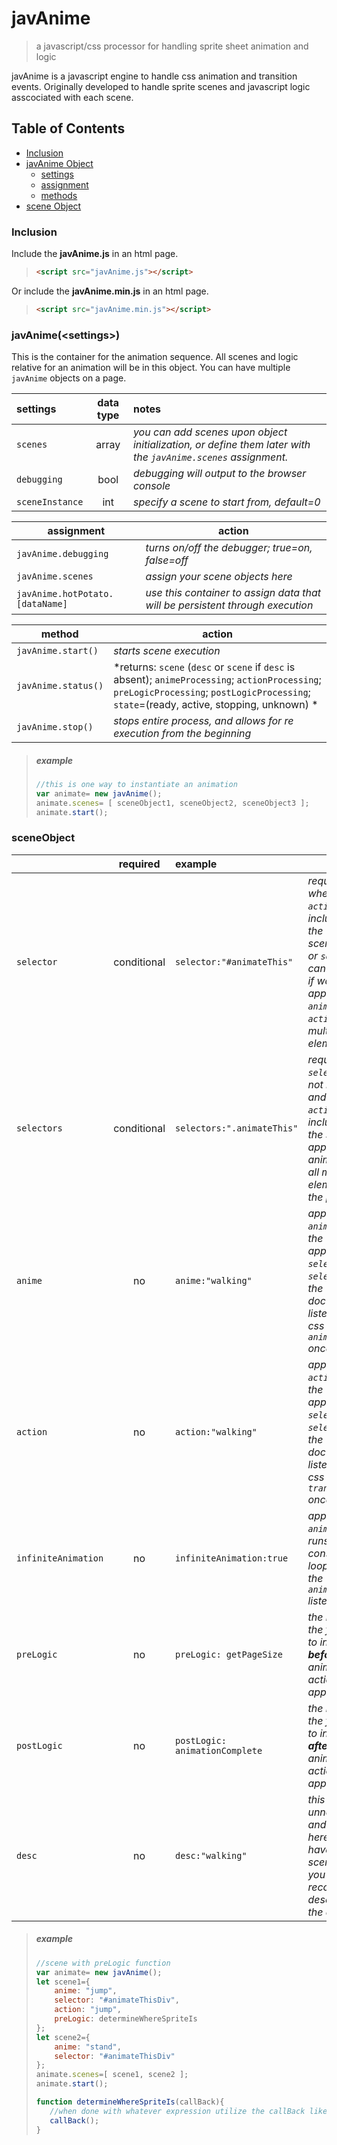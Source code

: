 # javAnime

> a javascript/css processor for handling sprite sheet animation and logic

javAnime is a javascript engine to handle css animation and transition events. Originally developed to handle sprite scenes and javascript logic asscociated with each scene.


## Table of Contents

- [Inclusion](#inclusion)
- [javAnime Object](#javAnimeObject)
  - [settings](#javAnimeObject_settings)
  - [assignment](#javAnimeObject_assignment)
  - [methods](#javAnimeObject_methods)
- [scene Object](#sceneObject)

### <a name="inclusion"></a>Inclusion
Include the **javAnime.js** in an html page.
>```html
><script src="javAnime.js"></script>
>```
Or include the **javAnime.min.js** in an html page.
>```html
><script src="javAnime.min.js"></script>
>```

### <a name="javAnimeObject"></a>javAnime(<settings\>)
This is the container for the animation sequence. All scenes and logic relative for an animation will be in this object. You can have multiple `javAnime` objects on a page.

<a name="javAnimeObject_settings"></a>

| settings | data type | notes |
|:--|:--:|:--|
|`scenes` | array | *you can add scenes upon object initialization, or define them later with the `javAnime.scenes` assignment.* |
|`debugging` | bool | *debugging will output to the browser console*|
|`sceneInstance` | int | *specify a scene to start from, default=0*|

<a name="javAnimeObject_assignment"></a>

| assignment | action |
|---|---|
| `javAnime.debugging` | *turns on/off the debugger; true=on, false=off* |
| `javAnime.scenes` | *assign your scene objects here* |
| `javAnime.hotPotato.[dataName]` | *use this container to assign data that will be persistent through execution* |

<a name="javAnimeObject_methods"></a>

| method | action |
|---|---|
| `javAnime.start()` | *starts scene execution* |
| `javAnime.status()` | *returns: `scene` (`desc` or `scene` if `desc` is absent); `animeProcessing`; `actionProcessing`; `preLogicProcessing`; `postLogicProcessing`; `state`=(ready, active, stopping, unknown) * |
| `javAnime.stop()` | *stops entire process, and allows for re execution from the beginning* |

>##### example
>```javascript
>//this is one way to instantiate an animation
>var animate= new javAnime();
>animate.scenes= [ sceneObject1, sceneObject2, sceneObject3 ];
>animate.start();
>```


### <a name="sceneObject"></a>sceneObject

| | required | example | notes |
|--|:--:|:--|--|
|`selector`| conditional | `selector:"#animateThis"` | *required when `anime` or `action` is included in the sceneObect, or `selectors` can be used if wanting to apply the `anime` or `action` to multiple elements*|
|`selectors`| conditional | `selectors:".animateThis"` | *required if `selector` is not included and `anime` or `action` is included in the scene. applies animation to all matching elements in the page*|
|`anime` | no | `anime:"walking"` | *applies `anime=""` to the applicable `selector` or `selectors` in the document, listens for the css event `animationend` once*|
|`action` | no | `action:"walking"` | *applies `action=""` to the applicable `selector` or `selectors` in the document, listens to the css event `transitionend` once*|
|`infiniteAnimation`| no | `infiniteAnimation:true` | *applies to `anime` which runs on a constant loop. prevents the `animationend` listener*|
|`preLogic`| no | `preLogic: getPageSize` | *the name of the function to invoke **before** animation or action is applied.*|
|`postLogic` | no |`postLogic: animationComplete` | *the name of the function to invoke **after** animation or action is applied.*|
|`desc`| no | `desc:"walking"` | *this is totally unneccessary and is just here if you have complex scenes and you want a recognizable description in the debugger* |

>##### example
>```javascript
>//scene with preLogic function
>var animate= new javAnime();
>let scene1={
>	  anime: "jump",
>	  selector: "#animateThisDiv",
>	  action: "jump",
>	  preLogic: determineWhereSpriteIs
>};
>let scene2={
>	  anime: "stand",
>	  selector: "#animateThisDiv"
>};
>animate.scenes=[ scene1, scene2 ];
>animate.start();
>
>function determineWhereSpriteIs(callBack){
>	 //when done with whatever expression utilize the callBack like below to continue
>	 callBack();
>}
>```
